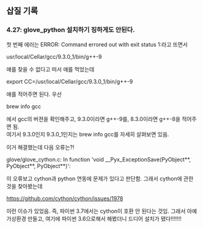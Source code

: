 ## 삽질 기록

### 4.27: glove_python 설치하기 징하게도 안된다.
첫 번째 에러는 ERROR: Command errored out with exit status 1:라고 뜨면서 <br>

usr/local/Cellar/gcc/9.3.0_1/bin/g++-9 <br>

얘를 찾을 수 없다고 떠서 애를 먹었는데 <br>

export CC=/usr/local/Cellar/gcc/9.3.0_1/bin/g++-9 <br>

얘를 적어주면 된다. 우선 <br>

brew info gcc <br>

에서 gcc의 버젼을 확인해주고, 9.3.0이라면 g++-9를, 8.3.0이라면 g++-8을 적어주면 됨. <br>
여기서 9.3.0인지 9.3.0_1인지는 brew info gcc를 자세히 살펴보면 있음.

이거 해결했는데 다음 오류는?!

glove/glove_cython.c: In function 'void __Pyx_ExceptionSave(PyObject**, PyObject**, PyObject**)':

이 오류보고 cython과 python 연동에 문제가 있다고 판단함. 그래서 cython에 관한 것을 찾아봤는데 

https://github.com/cython/cython/issues/1978

이런 이슈가 있었음. 즉, 파이썬 3.7에서는 cython이 호환 안 된다는 것임. 그래서 아예 가상환경 만들고, 여기에 파이썬 3.6으로해서 해봤더니 드디어 설치가 됐다!!!!!!!
